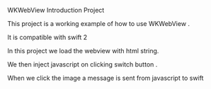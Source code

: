 WKWebView Introduction Project

This project is a working example of how to use WKWebView . 

It is compatible with swift 2 


In this project we load the webview with html string. 


We then inject javascript on clicking switch button .

When we click the image a message is sent from javascript to swift
